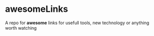 # awesomeLinks
A repo for **awesome** links for usefull tools, new technology or anything worth watching 

